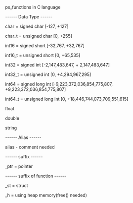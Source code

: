 ps_functions in C language

------ Data Type ------

char = signed char [-127, +127]

char_t = unsigned char [0, +255]

int16 = signed short [-32,767, +32,767]

int16_t = unsigned short [0, +65,535]

int32 = signed int [-2,147,483,647, + 2,147,483,647]

int32_t = unsigned int [0, +4,294,967,295]

int64 = signed long int [-9,223,372,036,854,775,807, +9,223,372,036,854,775,807]

int64_t = unsigned long int [0, +18,446,744,073,709,551,615]

float

double

string

------ Alias ------

alias - comment needed

------ suffix ------

_ptr = pointer

------ suffix of function ------

_st = struct

_h = using heap memory(free() needed)
